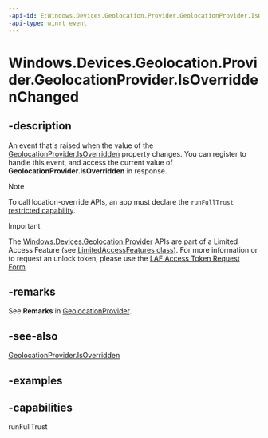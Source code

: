 ```yaml
---
-api-id: E:Windows.Devices.Geolocation.Provider.GeolocationProvider.IsOverriddenChanged
-api-type: winrt event
---
```


# Windows.Devices.Geolocation.Provider.GeolocationProvider.IsOverriddenChanged

<!--
public event System.EventHandler<object> IsOverriddenChanged;
-->

## -description

An event that's raised when the value of the [GeolocationProvider.IsOverridden](geolocationprovider_isoverridden.md) property changes. You can register to handle this event, and access the current value of **GeolocationProvider.IsOverridden** in response.

> [!NOTE]
> To call location-override APIs, an app must declare the `runFullTrust` [restricted capability](/windows/uwp/packaging/app-capability-declarations#custom-capabilities).

> [!IMPORTANT]
> The [Windows.Devices.Geolocation.Provider](/uwp/api/windows.devices.geolocation.provider.geolocationprovider) APIs are part of a Limited Access Feature (see [LimitedAccessFeatures class](/uwp/api/windows.applicationmodel.limitedaccessfeatures)). For more information or to request an unlock token, please use the [LAF Access Token Request Form](https://go.microsoft.com/fwlink/?linkid=2271232&clcid=0x409).

## -remarks

See **Remarks** in [GeolocationProvider](geolocationprovider.md).

## -see-also
[GeolocationProvider.IsOverridden](geolocationprovider_isoverridden.md)

## -examples

## -capabilities
runFullTrust
